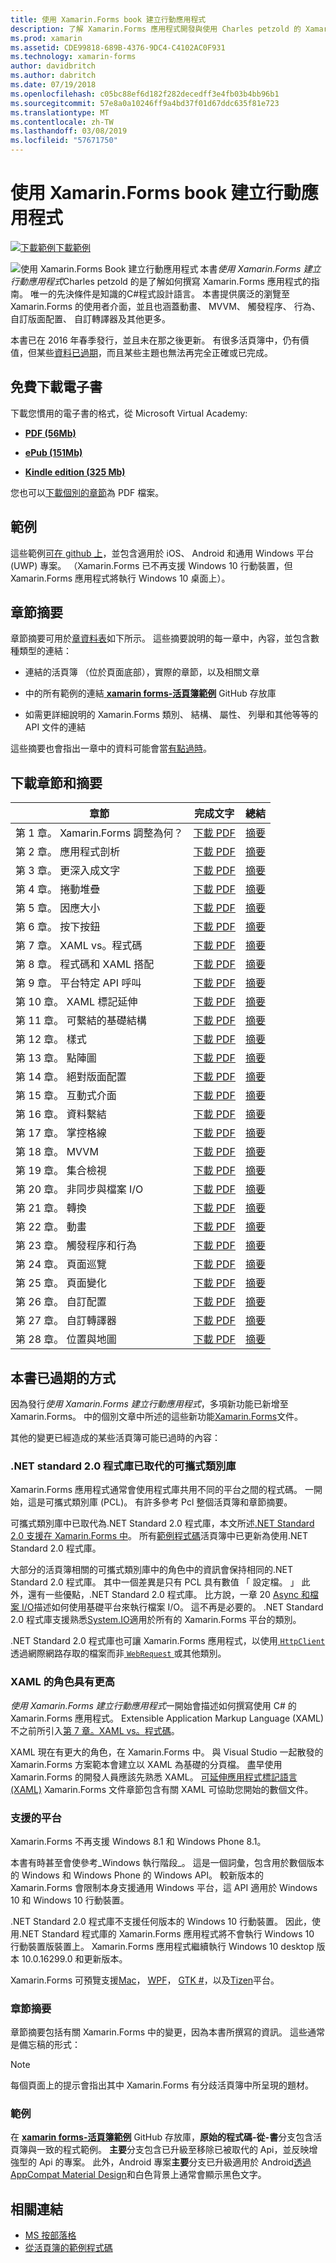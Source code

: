 ```yaml
---
title: 使用 Xamarin.Forms book 建立行動應用程式
description: 了解 Xamarin.Forms 應用程式開發與使用 Charles petzold 的 Xamarin.Forms book 建立行動應用程式的電子版本。
ms.prod: xamarin
ms.assetid: CDE99818-689B-4376-9DC4-C4102AC0F931
ms.technology: xamarin-forms
author: davidbritch
ms.author: dabritch
ms.date: 07/19/2018
ms.openlocfilehash: c05bc88ef6d182f282decedff3e4fb03b4bb96b1
ms.sourcegitcommit: 57e8a0a10246ff9a4bd37f01d67ddc635f81e723
ms.translationtype: MT
ms.contentlocale: zh-TW
ms.lasthandoff: 03/08/2019
ms.locfileid: "57671750"
---
```

# <a name="creating-mobile-apps-with-xamarinforms-book"></a>使用 Xamarin.Forms book 建立行動應用程式

[![下載範例](~/media/shared/download.png)下載範例](https://github.com/xamarin/xamarin-forms-book-samples)

<p><img src="images/cover-sml.png" title="使用 Xamarin.Forms Book 建立行動應用程式" align="left" />本書<i>使用 Xamarin.Forms 建立行動應用程式</i>Charles petzold 的是了解如何撰寫 Xamarin.Forms 應用程式的指南。 唯一的先決條件是知識的C#程式設計語言。 本書提供廣泛的瀏覽至 Xamarin.Forms 的使用者介面，並且也涵蓋動畫、 MVVM、 觸發程序、 行為、 自訂版面配置、 自訂轉譯器及其他更多。

本書已在 2016 年春季發行，並且未在那之後更新。 有很多活頁簿中，仍有價值，但某些[資料已過期](#ways-in-which-the-book-is-outdated)，而且某些主題也無法再完全正確或已完成。

## <a name="download-ebook-for-free"></a>免費下載電子書

下載您慣用的電子書的格式，從 Microsoft Virtual Academy:

*    [**PDF (56Mb)**](https://aka.ms/xamebook)

*    [**ePub (151Mb)**](https://aka.ms/xamebook/epub)

*    [**Kindle edition (325 Mb)**](https://aka.ms/xamebook/mobi)

您也可以[下載個別的章節](#download-chapters-and-summaries)為 PDF 檔案。

## <a name="samples"></a>範例

這些範例[可在 github 上](https://github.com/xamarin/xamarin-forms-book-samples)，並包含適用於 iOS、 Android 和通用 Windows 平台 (UWP) 專案。 （Xamarin.Forms 已不再支援 Windows 10 行動裝置，但 Xamarin.Forms 應用程式將執行 Windows 10 桌面上）。

## <a name="chapter-summaries"></a>章節摘要

章節摘要可用於[章資料表](#download-chapters-and-summaries)如下所示。 這些摘要說明的每一章中，內容，並包含數種類型的連結：

- 連結的活頁簿 （位於頁面底部），實際的章節，以及相關文章

- 中的所有範例的連結[ **xamarin forms-活頁簿範例**](https://github.com/xamarin/xamarin-forms-book-samples) GitHub 存放庫

- 如需更詳細說明的 Xamarin.Forms 類別、 結構、 屬性、 列舉和其他等等的 API 文件的連結

這些摘要也會指出一章中的資料可能會當[有點過時](#ways-in-which-the-book-is-outdated)。

## <a name="download-chapters-and-summaries"></a>下載章節和摘要

| 章節 | 完成文字 | 總結 |
| ------- | ------------- | ------- |
| 第 1 章。 Xamarin.Forms 調整為何？ | [下載 PDF](https://download.xamarin.com/developer/xamarin-forms-book/XamarinFormsBook-Ch01-Apr2016.pdf) | [摘要](summaries/chapter01.md) |
| 第 2 章。 應用程式剖析 | [下載 PDF](https://download.xamarin.com/developer/xamarin-forms-book/XamarinFormsBook-Ch02-Apr2016.pdf) | [摘要](summaries/chapter02.md) |
| 第 3 章。 更深入成文字 | [下載 PDF](https://download.xamarin.com/developer/xamarin-forms-book/XamarinFormsBook-Ch03-Apr2016.pdf) | [摘要](summaries/chapter03.md) |
| 第 4 章。 捲動堆疊 | [下載 PDF](https://download.xamarin.com/developer/xamarin-forms-book/XamarinFormsBook-Ch04-Apr2016.pdf) | [摘要](summaries/chapter04.md) |
| 第 5 章。 因應大小 | [下載 PDF](https://download.xamarin.com/developer/xamarin-forms-book/XamarinFormsBook-Ch05-Apr2016.pdf) | [摘要](summaries/chapter05.md) |
| 第 6 章。 按下按鈕 | [下載 PDF](https://download.xamarin.com/developer/xamarin-forms-book/XamarinFormsBook-Ch06-Apr2016.pdf) | [摘要](summaries/chapter06.md) |
| 第 7 章。 XAML vs。程式碼 | [下載 PDF](https://download.xamarin.com/developer/xamarin-forms-book/XamarinFormsBook-Ch07-Apr2016.pdf) | [摘要](summaries/chapter07.md) |
| 第 8 章。 程式碼和 XAML 搭配 | [下載 PDF](https://download.xamarin.com/developer/xamarin-forms-book/XamarinFormsBook-Ch08-Apr2016.pdf) | [摘要](summaries/chapter08.md) |
| 第 9 章。 平台特定 API 呼叫 | [下載 PDF](https://download.xamarin.com/developer/xamarin-forms-book/XamarinFormsBook-Ch09-Apr2016.pdf) | [摘要](summaries/chapter09.md) |
| 第 10 章。 XAML 標記延伸 | [下載 PDF](https://download.xamarin.com/developer/xamarin-forms-book/XamarinFormsBook-Ch10-Apr2016.pdf) | [摘要](summaries/chapter10.md) |
| 第 11 章。 可繫結的基礎結構 | [下載 PDF](https://download.xamarin.com/developer/xamarin-forms-book/XamarinFormsBook-Ch11-Apr2016.pdf) | [摘要](summaries/chapter11.md) |
| 第 12 章。 樣式 | [下載 PDF](https://download.xamarin.com/developer/xamarin-forms-book/XamarinFormsBook-Ch12-Apr2016.pdf) | [摘要](summaries/chapter12.md) |
| 第 13 章。 點陣圖 | [下載 PDF](https://download.xamarin.com/developer/xamarin-forms-book/XamarinFormsBook-Ch13-Apr2016.pdf) | [摘要](summaries/chapter13.md) |
| 第 14 章。 絕對版面配置 | [下載 PDF](https://download.xamarin.com/developer/xamarin-forms-book/XamarinFormsBook-Ch14-Apr2016.pdf) | [摘要](summaries/chapter14.md) |
| 第 15 章。 互動式介面 | [下載 PDF](https://download.xamarin.com/developer/xamarin-forms-book/XamarinFormsBook-Ch15-Apr2016.pdf) | [摘要](summaries/chapter15.md) |
| 第 16 章。 資料繫結 | [下載 PDF](https://download.xamarin.com/developer/xamarin-forms-book/XamarinFormsBook-Ch16-Apr2016.pdf) | [摘要](summaries/chapter16.md) |
| 第 17 章。 掌控格線 | [下載 PDF](https://download.xamarin.com/developer/xamarin-forms-book/XamarinFormsBook-Ch17-Apr2016.pdf) | [摘要](summaries/chapter17.md) |
| 第 18 章。 MVVM | [下載 PDF](https://download.xamarin.com/developer/xamarin-forms-book/XamarinFormsBook-Ch18-Apr2016.pdf) | [摘要](summaries/chapter18.md) |
| 第 19 章。 集合檢視 | [下載 PDF](https://download.xamarin.com/developer/xamarin-forms-book/XamarinFormsBook-Ch19-Apr2016.pdf) | [摘要](summaries/chapter19.md) |
| 第 20 章。 非同步與檔案 I/O | [下載 PDF](https://download.xamarin.com/developer/xamarin-forms-book/XamarinFormsBook-Ch20-Apr2016.pdf) | [摘要](summaries/chapter20.md) |
| 第 21 章。 轉換 | [下載 PDF](https://download.xamarin.com/developer/xamarin-forms-book/XamarinFormsBook-Ch21-Apr2016.pdf) | [摘要](summaries/chapter21.md) |
| 第 22 章。 動畫 | [下載 PDF](https://download.xamarin.com/developer/xamarin-forms-book/XamarinFormsBook-Ch22-Apr2016.pdf) | [摘要](summaries/chapter22.md) |
| 第 23 章。 觸發程序和行為 | [下載 PDF](https://download.xamarin.com/developer/xamarin-forms-book/XamarinFormsBook-Ch23-Apr2016.pdf) | [摘要](summaries/chapter23.md) |
| 第 24 章。 頁面巡覽 | [下載 PDF](https://download.xamarin.com/developer/xamarin-forms-book/XamarinFormsBook-Ch24-Apr2016.pdf) | [摘要](summaries/chapter24.md) |
| 第 25 章。 頁面變化 | [下載 PDF](https://download.xamarin.com/developer/xamarin-forms-book/XamarinFormsBook-Ch25-Apr2016.pdf) | [摘要](summaries/chapter25.md) |
| 第 26 章。 自訂配置 | [下載 PDF](https://download.xamarin.com/developer/xamarin-forms-book/XamarinFormsBook-Ch26-Apr2016.pdf) | [摘要](summaries/chapter26.md) |
| 第 27 章。 自訂轉譯器 | [下載 PDF](https://download.xamarin.com/developer/xamarin-forms-book/XamarinFormsBook-Ch27-Apr2016.pdf) | [摘要](summaries/chapter27.md) |
| 第 28 章。 位置與地圖 | [下載 PDF](https://download.xamarin.com/developer/xamarin-forms-book/XamarinFormsBook-Ch28-Aug2016.pdf) | [摘要](summaries/chapter28.md) |

## <a name="ways-in-which-the-book-is-outdated"></a>本書已過期的方式

因為發行<i>使用 Xamarin.Forms 建立行動應用程式</i>，多項新功能已新增至 Xamarin.Forms。 中的個別文章中所述的這些新功能[Xamarin.Forms](/xamarin/)文件。

其他的變更已經造成的某些活頁簿可能已過時的內容：

### <a name="net-standard-20-libraries-have-replaced-portable-class-libraries"></a>.NET standard 2.0 程式庫已取代的可攜式類別庫

Xamarin.Forms 應用程式通常會使用程式庫共用不同的平台之間的程式碼。 一開始，這是可攜式類別庫 (PCL)。 有許多參考 Pcl 整個活頁簿和章節摘要。

可攜式類別庫中已取代為.NET Standard 2.0 程式庫，本文所述[.NET Standard 2.0 支援在 Xamarin.Forms 中](~/xamarin-forms/internals/net-standard.md)。 所有[範例程式碼](https://github.com/xamarin/xamarin-forms-book-samples)活頁簿中已更新為使用.NET Standard 2.0 程式庫。

大部分的活頁簿相關的可攜式類別庫中的角色中的資訊會保持相同的.NET Standard 2.0 程式庫。 其中一個差異是只有 PCL 具有數值 「 設定檔。 」 此外，還有一些優點，.NET Standard 2.0 程式庫。 比方說，一章 20 [Async 和檔案 I/O](summaries/chapter20.md)描述如何使用基礎平台來執行檔案 I/O。 這不再是必要的。 .NET Standard 2.0 程式庫支援熟悉[System.IO](xref:System.IO)適用於所有的 Xamarin.Forms 平台的類別。

.NET Standard 2.0 程式庫也可讓 Xamarin.Forms 應用程式，以使用[ `HttpClient` ](xref:System.Net.Http.HttpClient)透過網際網路存取的檔案而非[ `WebRequest` ](xref:System.Net.WebRequest)或其他類別。

### <a name="the-role-of-xaml-has-been-elevated"></a>XAML 的角色具有更高

<i>使用 Xamarin.Forms 建立行動應用程式</i>一開始會描述如何撰寫使用 C# 的 Xamarin.Forms 應用程式。 Extensible Application Markup Language (XAML) 不之前所引入[第 7 章。XAML vs。程式碼](summaries/chapter07.md)。

XAML 現在有更大的角色，在 Xamarin.Forms 中。 與 Visual Studio 一起散發的 Xamarin.Forms 方案範本會建立以 XAML 為基礎的分頁檔。 盡早使用 Xamarin.Forms 的開發人員應該先熟悉 XAML。 [可延伸應用程式標記語言 (XAML)](~/xamarin-forms/xaml/index.md) Xamarin.Forms 文件章節包含有關 XAML 可協助您開始的數個文件。

### <a name="supported-platforms"></a>支援的平台

Xamarin.Forms 不再支援 Windows 8.1 和 Windows Phone 8.1。

本書有時甚至會使參考_Windows 執行階段_。 這是一個詞彙，包含用於數個版本的 Windows 和 Windows Phone 的 Windows API。 較新版本的 Xamarin.Forms 會限制本身支援通用 Windows 平台，這 API 適用於 Windows 10 和 Windows 10 行動裝置。

.NET Standard 2.0 程式庫不支援任何版本的 Windows 10 行動裝置。 因此，使用.NET Standard 程式庫的 Xamarin.Forms 應用程式將不會執行 Windows 10 行動裝置版裝置上。 Xamarin.Forms 應用程式繼續執行 Windows 10 desktop 版本 10.0.16299.0 和更新版本。

Xamarin.Forms 可預覽支援[Mac](~/xamarin-forms/platform/other/mac.md)， [WPF](~/xamarin-forms/platform/other/wpf.md)， [GTK #](~/xamarin-forms/platform/other/gtk.md)，以及[Tizen](~/xamarin-forms/platform/other/tizen.md)平台。

### <a name="chapter-summaries"></a>章節摘要

章節摘要包括有關 Xamarin.Forms 中的變更，因為本書所撰寫的資訊。 這些通常是備忘稿的形式：

> [!NOTE]
> 每個頁面上的提示會指出其中 Xamarin.Forms 有分歧活頁簿中所呈現的題材。

### <a name="samples"></a>範例

在  [ **xamarin forms-活頁簿範例**](https://github.com/xamarin/xamarin-forms-book-samples) GitHub 存放庫，**原始的程式碼-從-書**分支包含活頁簿與一致的程式範例。 **主要**分支包含已升級至移除已被取代的 Api，並反映增強型的 Api 的專案。 此外，Android 專案**主要**分支已升級適用於 Android[透過 AppCompat Material Design](~/xamarin-forms/platform/android/index.md)和白色背景上通常會顯示黑色文字。

## <a name="related-links"></a>相關連結

- [MS 按部落格](https://blogs.msdn.microsoft.com/microsoft_press/2016/03/31/free-ebook-creating-mobile-apps-with-xamarin-forms/)
- [從活頁簿的範例程式碼](https://github.com/xamarin/xamarin-forms-book-samples)
